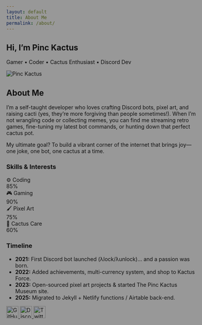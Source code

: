 ```yaml
---
layout: default
title: About Me
permalink: /about/
---
```


<!-- Hero -->
<section class="bg-light text-center text-dark py-5" style="background: url('https://source.unsplash.com/1600x400/?cactus,desert') center/cover no-repeat;">
  <div class="overlay" style="background: rgba(0,0,0,0.4); position: absolute; top:0; left:0; right:0; bottom:0;"></div>
  <div class="position-relative" style="z-index:1;">
    <h1 class="display-4 text-white">Hi, I’m Pinc Kactus</h1>
    <p class="lead text-white-50">Gamer • Coder • Cactus Enthusiast • Discord Dev</p>
  </div>
</section>

<!-- Bio + Photo -->
<section class="container py-5">
  <div class="row align-items-center">
    <div class="col-md-4 text-center">
      <img src="{{ '/assets/img/profile.jpg' | relative_url }}"
           alt="Pinc Kactus"
           class="img-fluid rounded-circle border"
           style="max-width: 250px;">
    </div>
    <div class="col-md-8">
      <h2>About Me</h2>
      <p>
        I’m a self-taught developer who loves crafting Discord bots, pixel art, and raising cacti
        (yes, they’re more forgiving than people sometimes!). When I’m not wrangling code or
        collecting memes, you can find me streaming retro games, fine-tuning my latest bot commands,
        or hunting down that perfect cactus pot.
      </p>
      <p>
        My ultimate goal? To build a vibrant corner of the internet that brings joy—one joke,
        one bot, one cactus at a time.
      </p>
    </div>
  </div>
</section>

<!-- Skills -->
<section class="container py-5">
  <h3>Skills & Interests</h3>
  <div class="mb-3">
    <label>⚙️ Coding</label>
    <div class="progress">
      <div class="progress-bar bg-success" role="progressbar" style="width: 85%">85%</div>
    </div>
  </div>
  <div class="mb-3">
    <label>🎮 Gaming</label>
    <div class="progress">
      <div class="progress-bar bg-info" role="progressbar" style="width: 90%">90%</div>
    </div>
  </div>
  <div class="mb-3">
    <label>🖌 Pixel Art</label>
    <div class="progress">
      <div class="progress-bar bg-warning" role="progressbar" style="width: 75%">75%</div>
    </div>
  </div>
  <div class="mb-3">
    <label>🌵 Cactus Care</label>
    <div class="progress">
      <div class="progress-bar bg-danger" role="progressbar" style="width: 60%">60%</div>
    </div>
  </div>
</section>

<!-- Timeline -->
<section class="container py-5">
  <h3>Timeline</h3>
  <ul class="timeline list-unstyled position-relative">
    <li class="mb-4">
      <strong>2021:</strong> First Discord bot launched (λlock/λunlock)… and a passion was born.
    </li>
    <li class="mb-4">
      <strong>2022:</strong> Added achievements, multi-currency system, and shop to Kactus Force.
    </li>
    <li class="mb-4">
      <strong>2023:</strong> Open-sourced pixel art projects & started The Pinc Kactus Museum site.
    </li>
    <li class="mb-4">
      <strong>2025:</strong> Migrated to Jekyll + Netlify functions / Airtable back-end.
    </li>
  </ul>
</section>

<!-- Social Links -->
<section class="container text-center py-5">
  <a href="https://github.com/your-username" target="_blank" class="mx-2">
    <img src="https://simpleicons.org/icons/github.svg" width="32" alt="GitHub">
  </a>
  <a href="https://discord.gg/your-invite" target="_blank" class="mx-2">
    <img src="https://simpleicons.org/icons/discord.svg" width="32" alt="Discord">
  </a>
  <a href="https://twitter.com/your-handle" target="_blank" class="mx-2">
    <img src="https://simpleicons.org/icons/twitter.svg" width="32" alt="Twitter">
  </a>
</section>

